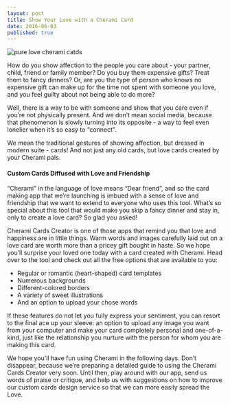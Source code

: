 ```yaml
---
layout: post
title: Show Your Love with a Cherami Card
date: 2016-06-03
published: true
---
```

![pure love cherami catds](http://blog.cherami.cards/assets/img/pure_love_charmi_cards.png#center)

How do you show affection to the people you care about - your partner, child, friend or family member? Do you buy them expensive gifts? Treat them to fancy dinners? Or, are you the type of person who knows no expensive gift can make up for the time not spent with someone you love, and you feel guilty about not being able to do more?

Well, there is a way to be with someone and show that you care even if you’re not physically present. And we don’t mean social media, because that phenomenon is slowly turning into its opposite - a way to feel even lonelier when it’s so easy to “connect”.

We mean the traditional gestures of showing affection, but dressed in modern suite - cards! And not just any old cards, but love cards created by your Cherami pals.

#### Custom Cards Diffused with Love and Friendship

“Cherami” in the language of love means “Dear friend”, and so the card making app that we’re launching is imbued with a sense of love and friendship that we want to extend to everyone who uses this tool. What’s so special about this tool that would make you skip a fancy dinner and stay in, only to create a love card? So glad you asked!

Cherami Cards Creator is one of those apps that remind you that love and happiness are in little things. Warm words and images carefully laid out on a love card are worth more than a pricey gift bought in haste. So we hope you’ll surprise your loved one today with a card created with Cherami. Head over to the tool and check out all the free options that are available to you: 

* Regular or romantic (heart-shaped) card templates
* Numerous backgrounds
* Different-colored borders
* A variety of sweet illustrations
* And an option to upload your chose words

If these features do not let you fully express your sentiment, you can resort to the final ace up your sleeve: an option to upload any image you want from your computer and make your card completely personal and one-of-a-kind, just like the relationship you nurture with the person for whom you are making this card. 

We hope you’ll have fun using Cherami in the following days. Don’t disappear, because we’re preparing a detailed guide to using the Cherami Cards Creator very soon. Until then, play around with our app, send us words of praise or critique, and help us with suggestions on how to improve our custom cards design service so that we can more easily spread the Love.

